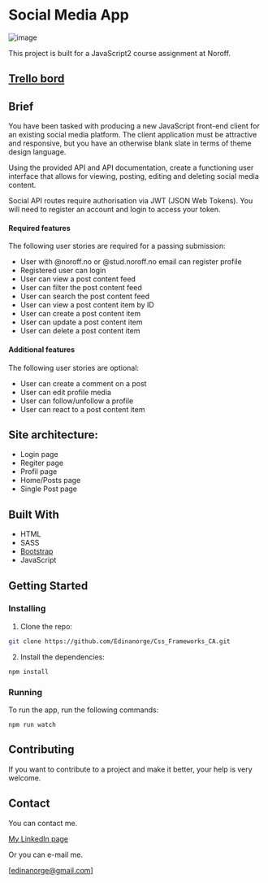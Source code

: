 # Social Media App

![image](https://user-images.githubusercontent.com/52853951/222701759-03f3081f-ce95-44dc-b235-bfa351e60efc.png)

This project is built for a JavaScript2 course assignment at Noroff.

## [Trello bord](https://trello.com/b/Kmrw1xdx/js2-ca)

## Brief

You have been tasked with producing a new JavaScript front-end client for an existing social media platform. The client application must be attractive and responsive, but you have an otherwise blank slate in terms of theme design language.

Using the provided API and API documentation, create a functioning user interface that allows for viewing, posting, editing and deleting social media content.

Social API routes require authorisation via JWT (JSON Web Tokens). You will need to register an account and login to access your token.

#### Required features

The following user stories are required for a passing submission:

- User with @noroff.no or @stud.noroff.no email can register profile
- Registered user can login
- User can view a post content feed
- User can filter the post content feed
- User can search the post content feed
- User can view a post content item by ID
- User can create a post content item
- User can update a post content item
- User can delete a post content item

#### Additional features

The following user stories are optional:

- User can create a comment on a post
- User can edit profile media
- User can follow/unfollow a profile
- User can react to a post content item

## Site architecture:

- Login page
- Regiter page
- Profil page
- Home/Posts page
- Single Post page

## Built With

- HTML
- SASS
- [Bootstrap](https://getbootstrap.com)
- JavaScript

## Getting Started

### Installing

1. Clone the repo:

```bash
git clone https://github.com/Edinanorge/Css_Frameworks_CA.git
```

2. Install the dependencies:

```
npm install
```

### Running

To run the app, run the following commands:

```
npm run watch
```

## Contributing

If you want to contribute to a project and make it better, your help is very welcome.

## Contact

You can contact me.

[My LinkedIn page](www.linkedin.com/in/edina-i-42228317b)

Or you can e-mail me.

[edinanorge@gmail.com]
